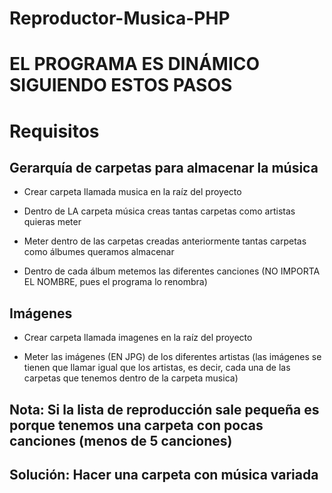 # Reproductor-Musica-PHP

# EL PROGRAMA ES DINÁMICO SIGUIENDO ESTOS PASOS

# Requisitos

## Gerarquía de carpetas para almacenar la música

- Crear carpeta llamada musica en la raíz del proyecto

- Dentro de LA carpeta música creas tantas carpetas como artistas quieras meter

- Meter dentro de las carpetas creadas anteriormente tantas carpetas como álbumes queramos almacenar

- Dentro de cada álbum metemos las diferentes canciones (NO IMPORTA EL NOMBRE, pues el programa lo renombra)

## Imágenes

- Crear carpeta llamada imagenes en la raíz del proyecto

- Meter las imágenes (EN JPG) de los diferentes artistas (las imágenes se tienen que llamar igual que los artistas, es decir, cada una de las carpetas que tenemos dentro de la carpeta musica)

## Nota: Si la lista de reproducción sale pequeña es porque tenemos una carpeta con pocas canciones (menos de 5 canciones)

## Solución: Hacer una carpeta con música variada
